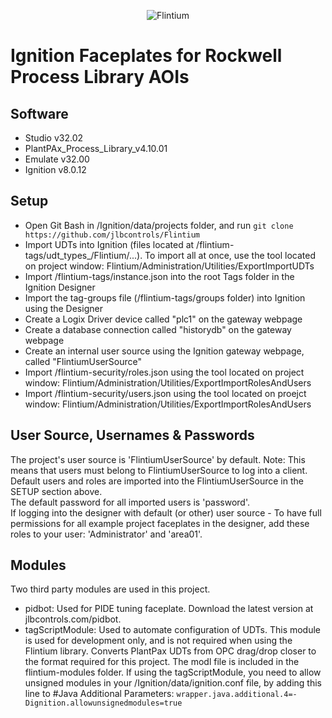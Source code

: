 <p align="center">
  <img src="https://user-images.githubusercontent.com/46946127/83900821-f093c280-a727-11ea-9bd5-7f5cd4714d05.png" alt="Flintium"/><br/>
</p>  

# Ignition Faceplates for Rockwell Process Library AOIs

## Software  
* Studio v32.02  
* PlantPAx_Process_Library_v4.10.01  
* Emulate v32.00  
* Ignition v8.0.12  

## Setup  
* Open Git Bash in /Ignition/data/projects folder, and run ```git clone https://github.com/jlbcontrols/Flintium```  
* Import UDTs into Ignition (files located at /flintium-tags/udt_types_/Flintium/...). To import all at once, use the tool located on project window: Flintium/Administration/Utilities/ExportImportUDTs  
* Import /flintium-tags/instance.json into the root Tags folder in the Ignition Designer  
* Import the tag-groups file (/flintium-tags/groups folder) into Ignition using the Designer   
* Create a Logix Driver device called "plc1" on the gateway webpage  
* Create a database connection called "historydb" on the gateway webpage  
* Create an internal user source using the Ignition gateway webpage, called "FlintiumUserSource"  
* Import /flintium-security/roles.json using the tool located on project window: Flintium/Administration/Utilities/ExportImportRolesAndUsers  
* Import /flintium-security/users.json using the tool located on proejct window: Flintium/Administration/Utilities/ExportImportRolesAndUsers

## User Source, Usernames & Passwords 
The project's user source is 'FlintiumUserSource' by default. Note: This means that users must belong to FlintiumUserSource to log into a client.  
Default users and roles are imported into the FlintiumUserSource in the SETUP section above.  
The default password for all imported users is 'password'.  
If logging into the designer with default (or other) user source - To have full permissions for all example project faceplates in the designer, add these roles to your user: 'Administrator' and 'area01'.  

## Modules 
Two third party modules are used in this project.  
* pidbot: Used for PIDE tuning faceplate. Download the latest version at jlbcontrols.com/pidbot.  
* tagScriptModule: Used to automate configuration of UDTs. This module is used for development only, and is not required when using the Flintium library. Converts PlantPax UDTs from OPC drag/drop closer to the format required for this project. The modl file is included in the flintium-modules folder. If using the tagScriptModule, you need to allow unsigned modules in your /Ignition/data/ignition.conf file, by adding this line to #Java Additional Parameters: ```wrapper.java.additional.4=-Dignition.allowunsignedmodules=true```
